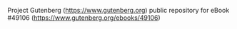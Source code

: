 Project Gutenberg (https://www.gutenberg.org) public repository for eBook #49106 (https://www.gutenberg.org/ebooks/49106)
